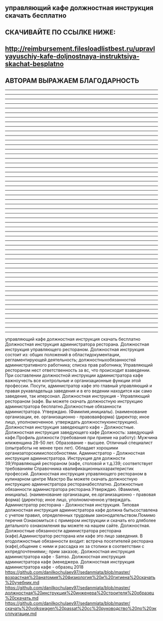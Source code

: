 управляющий кафе должностная инструкция скачать бесплатно
--------------------------------------------------
СКАЧИВАЙТЕ ПО ССЫЛКЕ НИЖЕ:
--------------------------------------------------
http://reimbursement.filesloadlistbest.ru/upravlyayuschiy-kafe-doljnostnaya-instruktsiya-skachat-besplatno
--------------------------------------------------
АВТОРАМ ВЫРАЖАЕМ БЛАГОДАРНОСТЬ
--------------------------------------------------
--------------------------------------------------
--------------------------------------------------
--------------------------------------------------
--------------------------------------------------
--------------------------------------------------
--------------------------------------------------
--------------------------------------------------
--------------------------------------------------
--------------------------------------------------
--------------------------------------------------
--------------------------------------------------
--------------------------------------------------
--------------------------------------------------
--------------------------------------------------
--------------------------------------------------
--------------------------------------------------
--------------------------------------------------
--------------------------------------------------
--------------------------------------------------
--------------------------------------------------
--------------------------------------------------
--------------------------------------------------
--------------------------------------------------
--------------------------------------------------
--------------------------------------------------
--------------------------------------------------
--------------------------------------------------
--------------------------------------------------
--------------------------------------------------
--------------------------------------------------
--------------------------------------------------
--------------------------------------------------
--------------------------------------------------
--------------------------------------------------
--------------------------------------------------
--------------------------------------------------
--------------------------------------------------
--------------------------------------------------
--------------------------------------------------
--------------------------------------------------
--------------------------------------------------
--------------------------------------------------
--------------------------------------------------
--------------------------------------------------
--------------------------------------------------
--------------------------------------------------
--------------------------------------------------
--------------------------------------------------
--------------------------------------------------
--------------------------------------------------
--------------------------------------------------
--------------------------------------------------
--------------------------------------------------
--------------------------------------------------
управляющий кафе должностная инструкция скачать бесплатно Должностная инструкция администратора ресторана. Должностная инструкция управляющего рестораном. Должностная инструкция состоит из: общих положений в областидокументации, регламентирующей деятельность; должностныхобязанностей административного работника; списка прав работника; Управляющий рестораном нест ответственность за вс, что происходит взаведении. При составлении должностной инструкции администратора кафе важноучесть все контрольные и организационные функции этой профессии. Посути, администратор кафе  это главный управляющий и правая рукавладельца заведения и в его ведении находится как само заведение, так иперсонал. Должностная инструкция - Управляющий рестораном (кафе. Вы можете скачать должностную инструкцию администратора бесплатно.Должностные обязанности администратора. Утверждаю. (Фамилия,инициалы). (наименование организации, ее. организационно - правоваяформа) (директор; иное лицо, уполномоченное. утверждать должностнуюинструкцию). Должностная инструкция заведеющего кафе - Должностные. Должностная инструкция заведующего кафе Должность: заведующий кафе.Профиль должности (требования при приеме на работу): Мужчина илиженщина 28-50 лет. Образование - высшее. Отличный специалист (опытработы не менее трех лет). Обладает хорошими организаторскимиспособностями. Администратор - Должностная инструкция администратора. Инструкция для должности 39;Управляющий рестораном (кафе, столовой и т.д.)39; соответствует требованиям Справочника квалификационныххарактеристик профессий. Должностная инструкция управляющего рестораном в кулинарном центре Маэстро
Вы можете скачать должностную инструкцию администратора ресторанабесплатно. Должностные обязанности администратора ресторана.Утверждаю. (Фамилия, инициалы). (наименование организации, ее.организационно - правовая форма) (директор; иное лицо, уполномоченное.утверждать. Администратор ресторана - Должностная инструкция. Типовая должностная инструкция администратора кафе должна бытьсоставлена с учетом правил, определенных трудовым законодательством.Помимо перечня  Ознакомиться с примером инструкции и скачать его дляболее детального ознакомления вы можете на нашем сайте. Должностная. Должностные обязанности администратора ресторана (кафе).Администратор ресторана или кафе  это лицо заведения. В егодолжностные обязанности входит: встреча посетителей ресторана (кафе),общение с ними и рассадка их за столики в соответствии с ихпредпочтениями;; прим заказов;. Должностная инструкция администратора кафе - Samso. Должностная инструкция администратора кафе (менеджера. Должностная инструкция администратора кафе - образец 2018
https://github.com/danilkochulaev97/sedanmiata/blob/master/возрастная%20анатомия%20физиология%20и%20гигиена%20скачать%20учебник.md
https://github.com/danilkochulaev97/sedanmiata/blob/master/должностная%20инструкция%20инженера%20строителя%20образец%20скачать.md
https://github.com/danilkochulaev97/sedanmiata/blob/master/скачать%20volkswagen%20passat%20cc%20руководство%20по%20эксплуатации.md
